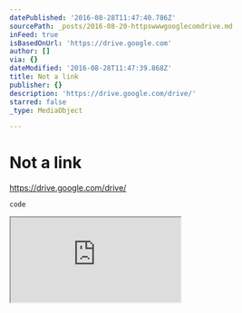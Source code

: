```yaml
---
datePublished: '2016-08-28T11:47:40.786Z'
sourcePath: _posts/2016-08-20-httpswwwgooglecomdrive.md
inFeed: true
isBasedOnUrl: 'https://drive.google.com'
author: []
via: {}
dateModified: '2016-08-28T11:47:39.868Z'
title: Not a link
publisher: {}
description: 'https://drive.google.com/drive/'
starred: false
_type: MediaObject

---
```

# Not a link

https://drive.google.com/drive/

    code

<iframe src="https://the-grid.github.io/ed-userhtml/?g=eJyzKbBzzU1KTUlJTVHwCPH1UUjOT0m10S-wAwBrsQge" style=""></iframe>